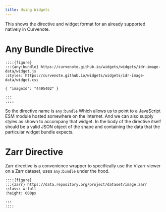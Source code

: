 ```yaml
---
title: Using Widgets
---
```


This shows the directive and widget format for an already supported natively in Curvenote.

# Any Bundle Directive

`````
::::{figure}
:::{any:bundle} https://curvenote.github.io/widgets/widgets/idr-image-data/widget.js
:styles: https://curvenote.github.io/widgets/widgets/idr-image-data/widget.css

{ "imageId": "4495402" }

:::
::::
`````

So the directive name is `any:bundle` Which allows us to point to a JavaScript ESM module hosted somewhere on the internet. And we can also supply styles as shown to accompany that widget. In the body of the directive itself should be a valid JSON object of the shape and containing the data that the particular widget bundle expects.

# Zarr Directive

Zarr directive is a convenience wrapper to specifically use the Vizarr viewer on a Zarr dataset, uses `any:bundle` under the hood.

`````
::::{figure}
:::{zarr} https://data.repository.org/project/dataset/image.zarr
:class: w-full
:height: 600px

:::
::::
`````